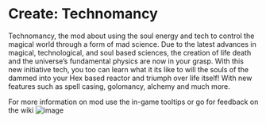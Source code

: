 # Create: Technomancy
Technomancy, the mod about using the soul energy and tech to control the magical world through a form of mad science.
Due to the latest advances in magical, technological, and soul based sciences, the creation of life death and the universe’s fundamental physics are now in your grasp. With this new initiative tech, you too can learn what it its like to will the souls of the dammed into your Hex based reactor and triumph over life itself! With new features such as spell casing, golomancy, alchemy and much more.

For more information on mod use the in-game tooltips or go for feedback on the wiki
![image](https://user-images.githubusercontent.com/106500067/170903963-269c1ba5-6b01-4b5e-be5f-daf6d87232e9.png)


